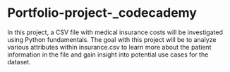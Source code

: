 # Portfolio-project-_codecademy
In this project, a CSV file with medical insurance costs will be investigated using Python fundamentals. 
The goal with this project will be to analyze various attributes within insurance.csv to learn more about the patient information in the file and gain insight into potential 
use cases for the dataset.

